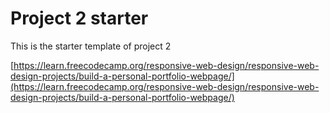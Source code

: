 # Project 2 starter

This is the starter template of project 2

[https://learn.freecodecamp.org/responsive-web-design/responsive-web-design-projects/build-a-personal-portfolio-webpage/](https://learn.freecodecamp.org/responsive-web-design/responsive-web-design-projects/build-a-personal-portfolio-webpage/)
